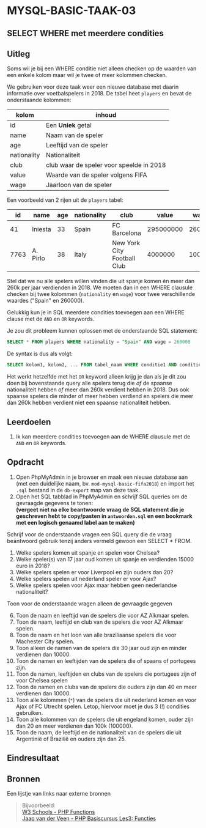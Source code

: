 # MYSQL-BASIC-TAAK-03

## SELECT WHERE met meerdere condities 

## Uitleg

Soms wil je bij een WHERE conditie niet alleen checken op de waarden van een enkele kolom maar wil je twee of meer kolommen checken. 

We gebruiken voor deze taak weer een nieuwe database met daarin informatie over voetbalspelers in 2018. De tabel heet `players` en bevat de onderstaande kolommen:

kolom | inhoud
--- | ---
id | Een **Uniek** getal
name | Naam van de speler
age | Leeftijd van de speler
nationality | Nationaliteit
club | club waar de speler voor speelde in 2018
value | Waarde van de speler volgens FIFA
wage | Jaarloon van de speler

Een voorbeeld van 2 rijen uit de `players` tabel:

id | name | age | nationality | club | value | wage
--- | --- | --- | --- | --- | --- | ---
| 41| Iniesta| 33| Spain| FC Barcelona| 295000000| 260000
| 7763| A. Pirlo| 38| Italy| New York City Football Club| 4000000| 10000

Stel dat we nu alle spelers willen vinden die uit spanje komen én meer dan 260k per jaar verdienden in 2018. We moeten dan in een WHERE clausule checken bij twee kolommen (`nationality` en `wage`) voor twee verschillende waardes ("Spain" en 260000).

Gelukkig kun je in SQL meerdere condities toevoegen aan een WHERE clause met de `AND` en `OR` keywords.

Je zou dit probleem kunnen oplossen met de onderstaande SQL statement:
```SQL
SELECT * FROM players WHERE nationality = "Spain" AND wage = 260000
```
De syntax is dus als volgt:
```SQL
SELECT kolom1, kolom2, ... FROM tabel_naam WHERE conditie1 AND conditie2
```
Het werkt hetzelfde met het `OR` keyword alleen krijg je dan als je dit zou doen bij bovenstaande query alle spelers terug die *of* de spaanse nationaliteit hebben *of* meer dan 260k verdient hebben in 2018. Dus ook spaanse spelers die minder of meer hebben verdiend en spelers die meer dan 260k hebben verdient niet een spaanse nationaliteit hebben.

## Leerdoelen

1. Ik kan meerdere condities toevoegen aan de WHERE clausule met de `AND` en `OR` keywords.
   
## Opdracht

1. Open PhpMyAdmin in je browser en maak een nieuwe database aan (met een duidelijke naam, bv. `mod-mysql-basic-fifa2018`) en import het `.sql` bestand in de `db-export` map van deze taak.
2. Open het SQL tabblad in PhpMyAdmin en schrijf SQL queries om de gevraagde gegevens te tonen:  
   **(vergeet niet na elke beantwoorde vraag de SQL statement die je geschreven hebt te copy/pasten in `antwoorden.sql` en een bookmark met een logisch genaamd label aan te maken)**

Schrijf voor de onderstaande vragen een SQL query die de vraag beantwoord gebruik tenzij anders vermeld gewoon een SELECT * FROM.

1. Welke spelers komen uit spanje en spelen voor Chelsea?
2. Welke speler(s) van 17 jaar oud komen uit spanje en verdienden 15000 euro in 2018?
3. Welke spelers spelen er voor Liverpool en zijn ouders dan 20?
4. Welke spelers spelen uit nederland speler er voor Ajax?
5. Welke spelers spelen voor Ajax maar hebben geen nederlandse nationaliteit?

Toon voor de onderstaande vragen alleen de gevraagde gegeven

6. Toon de naam en leeftijd van de spelers die voor AZ Alkmaar spelen. 
7. Toon de naam, leeftijd en club van de spelers die voor AZ Alkmaar spelen.
8. Toon de naam en het loon van alle braziliaanse spelers die voor Machester City spelen.
9. Toon alleen de namen van de spelers die 30 jaar oud zijn en minder verdienen dan 10000.
10. Toon de namen en leeftijden van de spelers die of spaans of portugees zijn.
11. Toon de namen, leeftijden en clubs van de spelers die portugees zijn of voor Chelsea spelen
12. Toon de namen en clubs van de spelers die ouders zijn dan 40 en meer verdienen dan 10000.
13. Toon alle kolommen (`*`) van de spelers die uit nederland komen en voor Ajax of FC Utrecht spelen. Letop, hiervoor moet je dus 3 (!) condities gebruiken.
14. Toon alle kolommen van de spelers die uit engeland komen, ouder zijn dan 20 en meer verdienen dan 100k (100000).
15. Toon de naam, de leeftijd en de nationaliteit van de spelers die uit Argentinië of Brazilië en ouders zijn dan 25.


## Eindresultaat

 

## Bronnen

Een lijstje van links naar externe bronnen
> Bijvoorbeeld:  
>[W3 Schools - PHP Functions](https://www.w3schools.com/php/php_functions.asp)  
>[Jaap van der Veen - PHP Basiscursus Les3: Functies](https://phpbasis.jaapvdveen.nl/basiscursus-php/les-3-inleiding-functies/)  
